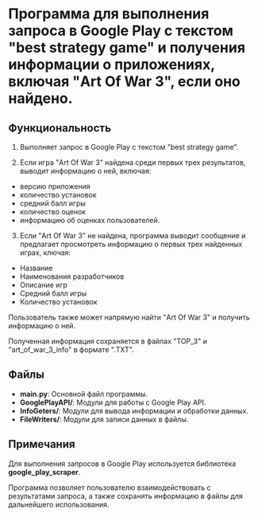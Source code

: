 # Программа для выполнения запроса в Google Play с текстом "best strategy game" и получения информации о приложениях, включая "Art Of War 3", если оно найдено.

## Функциональность

1. Выполняет запрос в Google Play с текстом "best strategy game".

2. Если игра "Art Of War 3" найдена среди первых трех результатов, выводит информацию о ней, включая:
- версию приложения
- количество установок
- средний балл игры
- количество оценок
- информацию об оценках пользователей.

3. Если "Art Of War 3" не найдена, программа выводит сообщение и предлагает просмотреть информацию о первых трех найденных играх, ключая:
- Название
- Наименования разработчиков
- Описание игр
- Средний балл игры
- Количество установок

Пользователь также может напрямую найти "Art Of War 3" и получить информацию о ней.

Полученная информация сохраняется в файлах "TOP_3" и "art_of_war_3_info" в формате ".TXT".

## Файлы
- **main.py**: Основной файл программы.
- **GooglePlayAPI/**: Модули для работы с Google Play API.
- **InfoGeters/**: Модули для вывода информации и обработки данных.
- **FileWriters/**: Модули для записи данных в файлы.

## Примечания
Для выполнения запросов в Google Play используется библиотека **google_play_scraper**.

Программа позволяет пользователю взаимодействовать с результатами запроса, а также сохранять информацию в файлы для дальнейшего использования.
